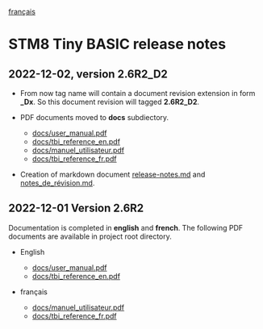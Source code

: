 [français](notes_de_révision.md)

# STM8 Tiny BASIC release notes

## 2022-12-02, version 2.6R2_D2

* From now tag name will contain a document revision extension in form **_Dx**. So this document revision will tagged **2.6R2_D2**.  

* PDF documents moved to **docs** subdiectory.
  * [docs/user_manual.pdf](docs/user_manual.pdf)
  * [docs/tbi_reference_en.pdf](docs/tbi_reference_en.pdf)
  * [docs/manuel_utilisateur.pdf](docs/manuel_utilisateur.pdf)
  * [docs/tbi_reference_fr.pdf](docs/tbi_reference_fr.pdf)

* Creation of markdown document [release-notes.md](release-notes.md) and [notes_de_révision.md](notes_de_r%C3%A9vision.md). 

## 2022-12-01 Version 2.6R2

Documentation is completed in **english** and **french**. The following PDF documents are available in project root directory.

* English
  * [docs/user_manual.pdf](docs/user_manual.pdf)
  * [docs/tbi_reference_en.pdf](docs/tbi_reference_en.pdf)

* français
  * [docs/manuel_utilisateur.pdf](docs/manuel_utilisateur.pdf)
  * [docs/tbi_reference_fr.pdf](docs/tbi_reference_fr.pdf)


